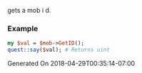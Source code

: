 gets a mob i d.
### Example

```perl
my $val = $mob->GetID();
quest::say($val); # Returns uint
```


Generated On 2018-04-29T00:35:14-07:00